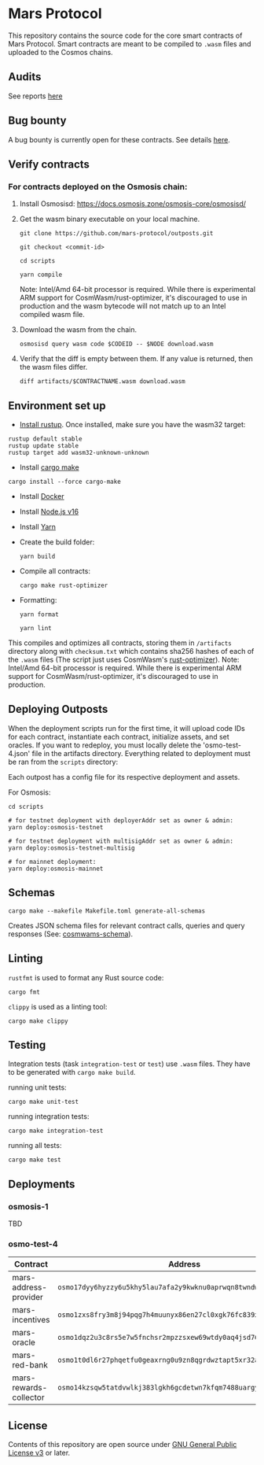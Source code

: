 # Mars Protocol
This repository contains the source code for the core smart contracts of Mars Protocol. Smart contracts are meant to be compiled to `.wasm` files and uploaded to the Cosmos chains.

## Audits
See reports [here](https://github.com/mars-protocol/mars-audits/tree/main/outposts)

## Bug bounty
A bug bounty is currently open for these contracts. See details [here](https://immunefi.com/bounty/mars/).

## Verify contracts
### For contracts deployed on the Osmosis chain:
1. Install Osmosisd: https://docs.osmosis.zone/osmosis-core/osmosisd/
2. Get the wasm binary executable on your local machine.
   ```shell
   git clone https://github.com/mars-protocol/outposts.git

   git checkout <commit-id>

   cd scripts

   yarn compile
   ```
   Note: Intel/Amd 64-bit processor is required. While there is experimental ARM support for CosmWasm/rust-optimizer, it's discouraged to use in production and the wasm bytecode will not match up to an Intel compiled wasm file.
3. Download the wasm from the chain.
   ```shell
   osmosisd query wasm code $CODEID -- $NODE download.wasm
   ```

4. Verify that the diff is empty between them. If any value is returned, then the wasm files differ.
   ```shell
   diff artifacts/$CONTRACTNAME.wasm download.wasm
   ```

## Environment set up
- [Install rustup](https://rustup.rs/). Once installed, make sure you have the wasm32 target:
```shell
rustup default stable
rustup update stable
rustup target add wasm32-unknown-unknown
```
- Install [cargo make](https://github.com/sagiegurari/cargo-make)

```shell
cargo install --force cargo-make
```

- Install [Docker](https://docs.docker.com/get-docker/)

- Install [Node.js v16](https://github.com/nvm-sh/nvm)

- Install [Yarn](https://classic.yarnpkg.com/lang/en/docs/install/#mac-stable)

- Create the build folder:
   ```
   yarn build
   ```
- Compile all contracts:
   ```
   cargo make rust-optimizer
   ```
- Formatting:
   ```
   yarn format

   yarn lint
   ```
This compiles and optimizes all contracts, storing them in `/artifacts` directory along with `checksum.txt` which contains sha256 hashes of each of the `.wasm` files (The script just uses CosmWasm's [rust-optimizer](https://github.com/CosmWasm/rust-optimizer)).
Note: Intel/Amd 64-bit processor is required. While there is experimental ARM support for CosmWasm/rust-optimizer, it's discouraged to use in production.

## Deploying Outposts
When the deployment scripts run for the first time, it will upload code IDs for each contract, instantiate each contract, initialize assets, and set oracles. If you want to redeploy, you must locally delete the 'osmo-test-4.json' file in the artifacts directory.
Everything related to deployment must be ran from the `scripts` directory:

Each outpost has a config file for its respective deployment and assets.

For Osmosis:
```
cd scripts

# for testnet deployment with deployerAddr set as owner & admin:
yarn deploy:osmosis-testnet

# for testnet deployment with multisigAddr set as owner & admin:
yarn deploy:osmosis-testnet-multisig

# for mainnet deployment:
yarn deploy:osmosis-mainnet
```

## Schemas
```
cargo make --makefile Makefile.toml generate-all-schemas
```

Creates JSON schema files for relevant contract calls, queries and query responses (See: [cosmwams-schema](https://github.com/CosmWasm/cosmwasm/tree/main/packages/schema)).

## Linting
`rustfmt` is used to format any Rust source code:

```
cargo fmt
```

`clippy` is used as a linting tool:

```
cargo make clippy
```

## Testing

Integration tests (task `integration-test` or `test`) use `.wasm` files. They have to be generated with `cargo make build`.

running unit tests:
```
cargo make unit-test
```

running integration tests:

```
cargo make integration-test
```

running all tests:

```
cargo make test
```

## Deployments

### osmosis-1

TBD

### osmo-test-4

| Contract               | Address                                                           |
| ---------------------- | ----------------------------------------------------------------- |
| mars-address-provider  | `osmo17dyy6hyzzy6u5khy5lau7afa2y9kwknu0aprwqn8twndw2qhv8ls6msnjr` |
| mars-incentives        | `osmo1zxs8fry3m8j94pqg7h4muunyx86en27cl0xgk76fc839xg2qnn6qtpjs48` |
| mars-oracle            | `osmo1dqz2u3c8rs5e7w5fnchsr2mpzzsxew69wtdy0aq4jsd76w7upmsstqe0s8` |
| mars-red-bank          | `osmo1t0dl6r27phqetfu0geaxrng0u9zn8qgrdwztapt5xr32adtwptaq6vwg36` |
| mars-rewards-collector | `osmo14kzsqw5tatdvwlkj383lgkh6gcdetwn7kfqm7488uargyy2lpucqsyv53j` |

## License

Contents of this repository are open source under [GNU General Public License v3](./LICENSE) or later.
